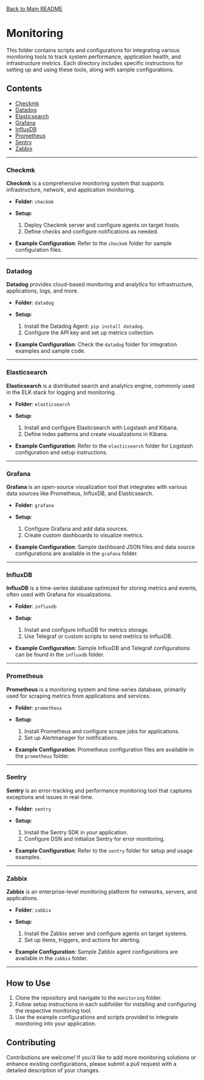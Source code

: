 [Back to Main README](../README.md)

# Monitoring

This folder contains scripts and configurations for integrating various monitoring tools to track system performance, application health, and infrastructure metrics. Each directory includes specific instructions for setting up and using these tools, along with sample configurations.

## Contents

- [Checkmk](#checkmk)
- [Datadog](#datadog)
- [Elasticsearch](#elasticsearch)
- [Grafana](#grafana)
- [InfluxDB](#influxdb)
- [Prometheus](#prometheus)
- [Sentry](#sentry)
- [Zabbix](#zabbix)

---

### Checkmk

**Checkmk** is a comprehensive monitoring system that supports infrastructure, network, and application monitoring.

- **Folder**: `checkmk`
- **Setup**:
  1. Deploy Checkmk server and configure agents on target hosts.
  2. Define checks and configure notifications as needed.

- **Example Configuration**: Refer to the `checkmk` folder for sample configuration files.

---

### Datadog

**Datadog** provides cloud-based monitoring and analytics for infrastructure, applications, logs, and more.

- **Folder**: `datadog`
- **Setup**:
  1. Install the Datadog Agent: `pip install datadog`.
  2. Configure the API key and set up metrics collection.

- **Example Configuration**: Check the `datadog` folder for integration examples and sample code.

---

### Elasticsearch

**Elasticsearch** is a distributed search and analytics engine, commonly used in the ELK stack for logging and monitoring.

- **Folder**: `elasticsearch`
- **Setup**:
  1. Install and configure Elasticsearch with Logstash and Kibana.
  2. Define index patterns and create visualizations in Kibana.

- **Example Configuration**: Refer to the `elasticsearch` folder for Logstash configuration and setup instructions.

---

### Grafana

**Grafana** is an open-source visualization tool that integrates with various data sources like Prometheus, InfluxDB, and Elasticsearch.

- **Folder**: `grafana`
- **Setup**:
  1. Configure Grafana and add data sources.
  2. Create custom dashboards to visualize metrics.

- **Example Configuration**: Sample dashboard JSON files and data source configurations are available in the `grafana` folder.

---

### InfluxDB

**InfluxDB** is a time-series database optimized for storing metrics and events, often used with Grafana for visualizations.

- **Folder**: `influxdb`
- **Setup**:
  1. Install and configure InfluxDB for metrics storage.
  2. Use Telegraf or custom scripts to send metrics to InfluxDB.

- **Example Configuration**: Sample InfluxDB and Telegraf configurations can be found in the `influxdb` folder.

---

### Prometheus

**Prometheus** is a monitoring system and time-series database, primarily used for scraping metrics from applications and services.

- **Folder**: `prometheus`
- **Setup**:
  1. Install Prometheus and configure scrape jobs for applications.
  2. Set up Alertmanager for notifications.

- **Example Configuration**: Prometheus configuration files are available in the `prometheus` folder.

---

### Sentry

**Sentry** is an error-tracking and performance monitoring tool that captures exceptions and issues in real-time.

- **Folder**: `sentry`
- **Setup**:
  1. Install the Sentry SDK in your application.
  2. Configure DSN and initialize Sentry for error monitoring.

- **Example Configuration**: Refer to the `sentry` folder for setup and usage examples.

---

### Zabbix

**Zabbix** is an enterprise-level monitoring platform for networks, servers, and applications.

- **Folder**: `zabbix`
- **Setup**:
  1. Install the Zabbix server and configure agents on target systems.
  2. Set up items, triggers, and actions for alerting.

- **Example Configuration**: Sample Zabbix agent configurations are available in the `zabbix` folder.

---

## How to Use

1. Clone the repository and navigate to the `monitoring` folder.
2. Follow setup instructions in each subfolder for installing and configuring the respective monitoring tool.
3. Use the example configurations and scripts provided to integrate monitoring into your application.

## Contributing

Contributions are welcome! If you’d like to add more monitoring solutions or enhance existing configurations, please submit a pull request with a detailed description of your changes.
